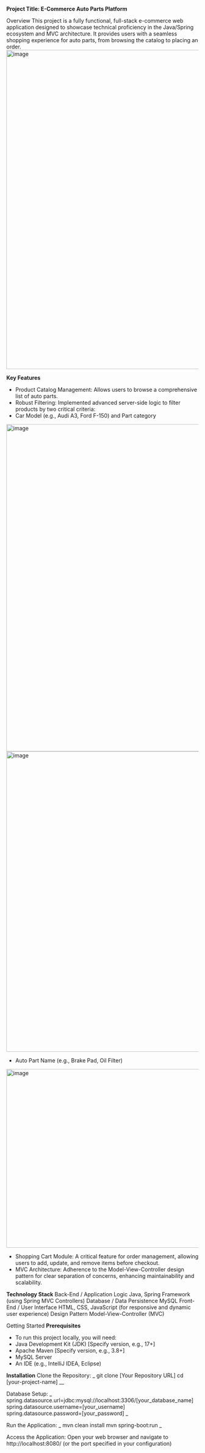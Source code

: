 **Project Title: E-Commerce Auto Parts Platform**

Overview
This project is a fully functional, full-stack e-commerce web application designed to showcase technical proficiency in the Java/Spring ecosystem and MVC architecture. It provides users with a seamless shopping experience for auto parts, from browsing the catalog to placing an order.
<img width="1899" height="834" alt="image" src="https://github.com/user-attachments/assets/c8696235-67cb-470e-94da-d6cd96867967" />

**Key Features**
 - Product Catalog Management: Allows users to browse a comprehensive list of auto parts.
 - Robust Filtering: Implemented advanced server-side logic to filter products by two critical criteria:
 - Car Model (e.g., Audi A3, Ford F-150) and Part category
<img width="1899" height="855" alt="image" src="https://github.com/user-attachments/assets/63b8a751-9390-4101-95a3-d91913464cad" />
<img width="1891" height="785" alt="image" src="https://github.com/user-attachments/assets/25ab922f-b8f6-4e6d-97e4-5d045a3667e3" />

 - Auto Part Name (e.g., Brake Pad, Oil Filter)
  <img width="1892" height="467" alt="image" src="https://github.com/user-attachments/assets/5eb93afb-5ce8-4206-b488-9d260876bf63" />

 - Shopping Cart Module: A critical feature for order management, allowing users to add, update, and remove items before checkout.
 - MVC Architecture: Adherence to the Model-View-Controller design pattern for clear separation of concerns, enhancing maintainability and scalability.

**Technology Stack**
Back-End / Application Logic	Java, Spring Framework (using Spring MVC Controllers)
Database / Data Persistence	MySQL
Front-End / User Interface	HTML, CSS, JavaScript (for responsive and dynamic user experience)
Design Pattern	Model-View-Controller (MVC)

Getting Started
**Prerequisites**
 - To run this project locally, you will need:
 - Java Development Kit (JDK) [Specify version, e.g., 17+]
 - Apache Maven [Specify version, e.g., 3.8+]
 - MySQL Server
 - An IDE (e.g., IntelliJ IDEA, Eclipse)

**Installation**
Clone the Repository:
   _ git clone [Your Repository URL]
     cd [your-project-name] __

Database Setup:
 _ spring.datasource.url=jdbc:mysql://localhost:3306/[your_database_name]
  spring.datasource.username=[your_username]
  spring.datasource.password=[your_password] _

Run the Application:
  _ mvn clean install
    mvn spring-boot:run _
    
Access the Application: 
    Open your web browser and navigate to http://localhost:8080/ (or the port specified in your configuration)

